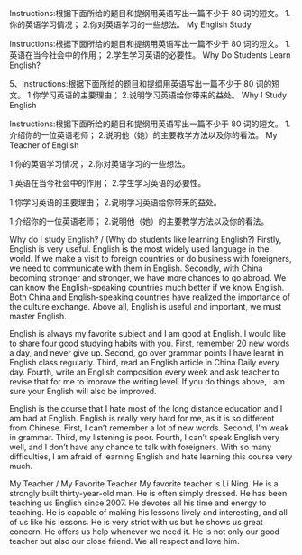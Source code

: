 Instructions:根据下面所给的题目和提纲用英语写出一篇不少于 80 词的短文。 1.你的英语学习情况； 2.你对英语学习的一些想法。
My English Study

Instructions:根据下面所给的题目和提纲用英语写出一篇不少于 80 词的短文。 1.英语在当今社会中的作用； 2.学生学习英语的必要性。
Why Do Students Learn English?

5、Instructions:根据下面所给的题目和提纲用英语写出一篇不少于 80 词的短文。 1.你学习英语的主要理由； 2.说明学习英语给你带来的益处。
Why I Study English

Instructions:根据下面所给的题目和提纲用英语写出一篇不少于 80 词的短文。 1.介绍你的一位英语老师； 2.说明他（她）的主要教学方法以及你的看法。
My Teacher of English

1.你的英语学习情况； 2.你对英语学习的一些想法。

1.英语在当今社会中的作用； 2.学生学习英语的必要性。

1.你学习英语的主要理由； 2.说明学习英语给你带来的益处。

1.介绍你的一位英语老师； 2.说明他（她）的主要教学方法以及你的看法。

Why do I study English? / (Why do students like learning English?) Firstly, English is very useful. English is the most widely used language in the world. If we make a visit to foreign countries or do business with foreigners, we need to communicate with them in English. Secondly, with China becoming stronger and stronger, we have more chances to go abroad. We can know the English-speaking countries much better if we know English. Both China and English-speaking countries have realized the importance of the culture exchange. Above all, English is useful and important, we must master English.

English is always my favorite subject and I am good at English. I would like to share four good studying habits with you. First, remember 20 new words a day, and never give up. Second, go over grammar points I have learnt in English class regularly. Third, read an English article in China Daily every day. Fourth, write an English composition every week and ask teacher to revise that for me to improve the writing level. If you do things above, I am sure your English will also be improved.

English is the course that I hate most of the long distance education and I am bad at English. English is really very hard for me, as it is so different from Chinese. First, I can’t remember a lot of new words. Second, I’m weak in grammar. Third, my listening is poor. Fourth, I can’t speak English very well, and I don’t have any chance to talk with foreigners. With so many difficulties, I am afraid of learning English and hate learning this course very much.

My Teacher / My Favorite Teacher
My favorite teacher is Li Ning. He is a strongly built thirty-year-old man. He is often simply dressed. He has been teaching us English since 2007. He devotes all his time and energy to teaching. He is capable of making his lessons lively and interesting, and all of us like his lessons. He is very strict with us but he shows us great concern. He offers us help whenever we need it. He is not only our good teacher but also our close friend. We all respect and love him.
